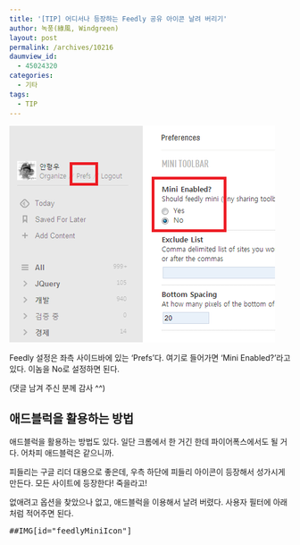 ```yaml
---
title: '[TIP] 어디서나 등장하는 Feedly 공유 아이콘 날려 버리기'
author: 녹풍(綠風, Windgreen)
layout: post
permalink: /archives/10216
daumview_id:
  - 45024320
categories:
  - 기타
tags:
  - TIP
---
```

<img class="alignnone" alt="" src="/uploads/legacy/feedly-disable-mini.png" width="476" height="387" />

Feedly 설정은 좌측 사이드바에 있는 &#8216;Prefs&#8217;다. 여기로 들어가면 &#8216;Mini Enabled?&#8217;라고 있다. 이놈을 No로 설정하면 된다.

(댓글 남겨 주신 분께 감사 ^^)

## 애드블럭을 활용하는 방법

애드블럭을 활용하는 방법도 있다. 일단 크롬에서 한 거긴 한데 파이어폭스에서도 될 거다. 어차피 애드블럭은 같으니까.

피들리는 구글 리더 대용으로 좋은데, 우측 하단에 피들리 아이콘이 등장해서 성가시게 만든다. 모든 사이트에 등장한다! 죽을라고!

없애려고 옵션을 찾았으나 없고, 애드블럭을 이용해서 날려 버렸다. 사용자 필터에 아래처럼 적어주면 된다.

<pre>##IMG[id="feedlyMiniIcon"]</pre>